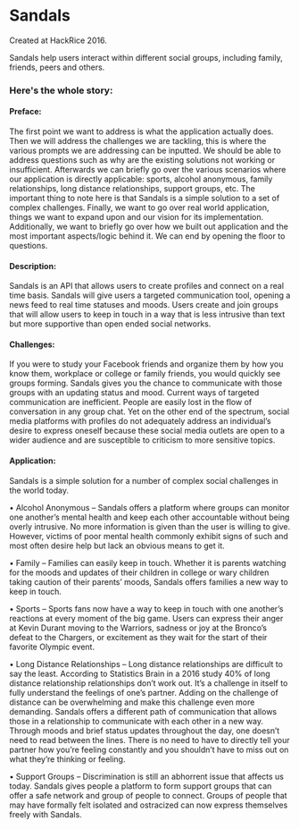 # Sandals

Created at HackRice 2016.

Sandals help users interact within different social groups, including family, friends, peers and others.

### Here's the whole story:
#### Preface: 
The first point we want to address is what the application actually does. Then we will address the challenges we are tackling, this is where the various prompts we are addressing can be inputted. We should be able to address questions such as why are the existing solutions not working or insufficient. Afterwards we can briefly go over the various scenarios where our application is directly applicable: sports, alcohol anonymous, family relationships, long distance relationships, support groups, etc. The important thing to note here is that Sandals is a simple solution to a set of complex challenges. Finally, we want to go over real world application, things we want to expand upon and our vision for its implementation. Additionally, we want to briefly go over how we built out application and the most important aspects/logic behind it. We can end by opening the floor to questions.

#### Description:
Sandals is an API that allows users to create profiles and connect on a real time basis. Sandals will give users a targeted communication tool, opening a news feed to real time statuses and moods. Users create and join groups that will allow users to keep in touch in a way that is less intrusive than text but more supportive than open ended social networks.

#### Challenges:
If you were to study your Facebook friends and organize them by how you know them, workplace or college or family friends, you would quickly see groups forming. Sandals gives you the chance to communicate with those groups with an updating status and mood. Current ways of targeted communication are inefficient. People are easily lost in the flow of conversation in any group chat. Yet on the other end of the spectrum, social media platforms with profiles do not adequately address an individual’s desire to express oneself because these social media outlets are open to a wider audience and are susceptible to criticism to more sensitive topics.

#### Application:
Sandals is a simple solution for a number of complex social challenges in the world today.

• Alcohol Anonymous – Sandals offers a platform where groups can monitor one another’s mental health and keep each other accountable without being overly intrusive. No more information is given than the user is willing to give. However, victims of poor mental health commonly exhibit signs of such and most often desire help but lack an obvious means to get it.

• Family – Families can easily keep in touch. Whether it is parents watching for the moods and updates of their children in college or wary children taking caution of their parents’ moods, Sandals offers families a new way to keep in touch.

• Sports – Sports fans now have a way to keep in touch with one another’s reactions at every moment of the big game. Users can express their anger at Kevin Durant moving to the Warriors, sadness or joy at the Bronco’s defeat to the Chargers, or excitement as they wait for the start of their favorite Olympic event.

• Long Distance Relationships – Long distance relationships are difficult to say the least. According to Statistics Brain in a 2016 study 40% of long distance relationship relationships don’t work out. It’s a challenge in itself to fully understand the feelings of one’s partner. Adding on the challenge of distance can be overwhelming and make this challenge even more demanding. Sandals offers a different path of communication that allows those in a relationship to communicate with each other in a new way. Through moods and brief status updates throughout the day, one doesn’t need to read between the lines. There is no need to have to directly tell your partner how you’re feeling constantly and you shouldn’t have to miss out on what they’re thinking or feeling.

• Support Groups – Discrimination is still an abhorrent issue that affects us today. Sandals gives people a platform to form support groups that can offer a safe network and group of people to connect. Groups of people that may have formally felt isolated and ostracized can now express themselves freely with Sandals.

